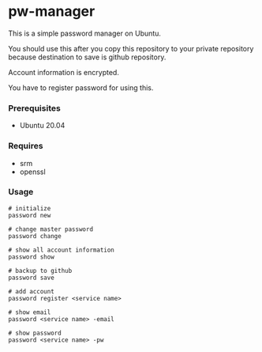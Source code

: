 # pw-manager

This is a simple password manager on Ubuntu.

You should use this after you copy this repository to your private repository because destination to save is github repository.

Account information is encrypted.

You have to register password for using this.

### Prerequisites
* Ubuntu 20.04

### Requires
* srm
* openssl

### Usage
```
# initialize
password new

# change master password
password change

# show all account information
password show

# backup to github
password save

# add account
password register <service name>

# show email
password <service name> -email

# show password
password <service name> -pw
```
